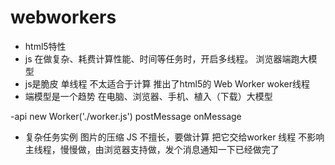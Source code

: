 # webworkers

- html5特性
- js 在做复杂、耗费计算性能、时间等任务时，开启多线程。
    浏览器端跑大模型
- js是脆皮 单线程 
      不太适合于计算
     推出了html5的 Web Worker   woker线程
- 端模型是一个趋势
     在电脑、浏览器、手机、植入（下载）大模型


-api 
    new Worker('./worker.js')
    postMessage
    onMessage 

- 复杂任务实例 图片的压缩
     JS 不擅长，要做计算
     把它交给worker 线程 不影响主线程，慢慢做，由浏览器支持做，发个消息通知一下已经做完了